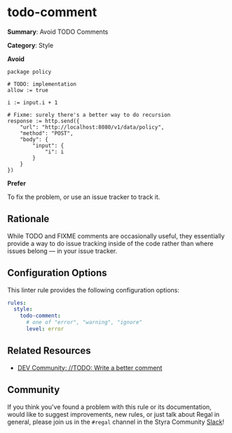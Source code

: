 # todo-comment

**Summary**: Avoid TODO Comments

**Category**: Style

**Avoid**
```rego
package policy

# TODO: implementation
allow := true

i := input.i + 1

# Fixme: surely there's a better way to do recursion
response := http.send({
    "url": "http://localhost:8080/v1/data/policy",
    "method": "POST",
    "body": {
        "input": {
            "i": i
        }
    }
})
```

**Prefer**

To fix the problem, or use an issue tracker to track it.

## Rationale

While TODO and FIXME comments are occasionally useful, they essentially provide a way to do issue tracking inside of 
the code rather than where issues belong — in your issue tracker.

## Configuration Options

This linter rule provides the following configuration options:

```yaml
rules: 
  style:
    todo-comment:
      # one of "error", "warning", "ignore"
      level: error
```

## Related Resources

- [DEV Community: //TODO: Write a better comment](https://dev.to/adammc331/todo-write-a-better-comment-4c8c)

## Community

If you think you've found a problem with this rule or its documentation, would like to suggest improvements, new rules,
or just talk about Regal in general, please join us in the `#regal` channel in the Styra Community
[Slack](https://communityinviter.com/apps/styracommunity/signup)!

